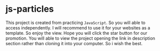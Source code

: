 # js-particles
This project is created from practicing `JavaScript`. So you will able to access independently. I will recommend to use it for your websites as a template. So enjoy the view. Hope you will click the star button for our promotion. You will able to view the project opening the link in description section rather than cloning it into your computer. So i wish the best. 